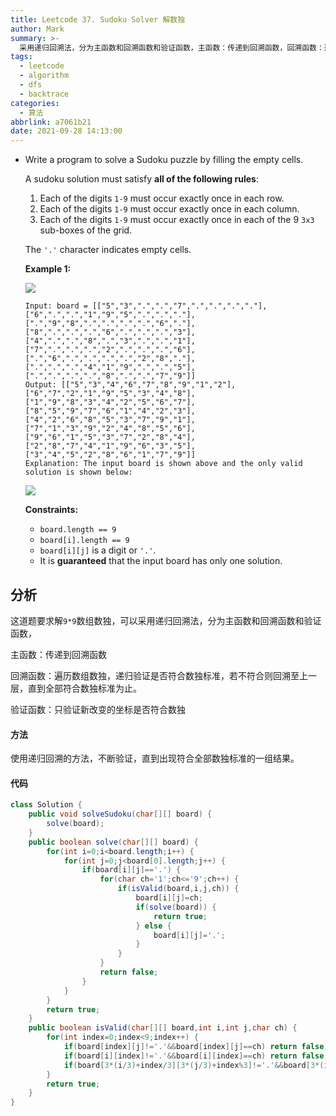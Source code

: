 ```yaml
---
title: Leetcode 37. Sudoku Solver 解数独
author: Mark
summary: >-
  采用递归回溯法，分为主函数和回溯函数和验证函数，主函数：传递到回溯函数，回溯函数：遍历数组数独，递归验证是否符合数独标准，若不符合则回溯至上一层，直到全部符合数独标准为止，验证函数：只验证新改变的坐标是否符合数独
tags:
  - leetcode
  - algorithm
  - dfs
  - backtrace
categories:
  - 算法
abbrlink: a7061b21
date: 2021-09-28 14:13:00
---
```


- Write a program to solve a Sudoku puzzle by filling the empty cells.

  A sudoku solution must satisfy **all of the following rules**:

  1. Each of the digits `1-9` must occur exactly once in each row.
  2. Each of the digits `1-9` must occur exactly once in each column.
  3. Each of the digits `1-9` must occur exactly once in each of the 9 `3x3` sub-boxes of the grid.

  The `'.'` character indicates empty cells.

   

  **Example 1:**

  ![](https://cdn.jsdelivr.net/gh/cumark/picBed/20210928141109.png)

  ```
  Input: board = [["5","3",".",".","7",".",".",".","."],["6",".",".","1","9","5",".",".","."],[".","9","8",".",".",".",".","6","."],["8",".",".",".","6",".",".",".","3"],["4",".",".","8",".","3",".",".","1"],["7",".",".",".","2",".",".",".","6"],[".","6",".",".",".",".","2","8","."],[".",".",".","4","1","9",".",".","5"],[".",".",".",".","8",".",".","7","9"]]
  Output: [["5","3","4","6","7","8","9","1","2"],["6","7","2","1","9","5","3","4","8"],["1","9","8","3","4","2","5","6","7"],["8","5","9","7","6","1","4","2","3"],["4","2","6","8","5","3","7","9","1"],["7","1","3","9","2","4","8","5","6"],["9","6","1","5","3","7","2","8","4"],["2","8","7","4","1","9","6","3","5"],["3","4","5","2","8","6","1","7","9"]]
  Explanation: The input board is shown above and the only valid solution is shown below:
  ```

   ![](https://cdn.jsdelivr.net/gh/cumark/picBed/20210928141144.png)

  **Constraints:**

  - `board.length == 9`
  - `board[i].length == 9`
  - `board[i][j]` is a digit or `'.'`.
  - It is **guaranteed** that the input board has only one solution.





## 分析

这道题要求解`9*9`数组数独，可以采用递归回溯法，分为主函数和回溯函数和验证函数，

主函数：传递到回溯函数

回溯函数：遍历数组数独，递归验证是否符合数独标准，若不符合则回溯至上一层，直到全部符合数独标准为止。

验证函数：只验证新改变的坐标是否符合数独

#### 方法

使用递归回溯的方法，不断验证，直到出现符合全部数独标准的一组结果。

#### 代码

```java
class Solution {
    public void solveSudoku(char[][] board) {
        solve(board);
    }
    public boolean solve(char[][] board) {
        for(int i=0;i<board.length;i++) {
            for(int j=0;j<board[0].length;j++) {
                if(board[i][j]=='.') {
                    for(char ch='1';ch<='9';ch++) {
                        if(isValid(board,i,j,ch)) {
                            board[i][j]=ch;
                            if(solve(board)) {
                                return true;
                            } else {
                                board[i][j]='.';
                            }
                        }
                    }
                    return false;
                }
            }
        }
        return true;
    }
    public boolean isValid(char[][] board,int i,int j,char ch) {
        for(int index=0;index<9;index++) {
            if(board[index][j]!='.'&&board[index][j]==ch) return false;
            if(board[i][index]!='.'&&board[i][index]==ch) return false;
            if(board[3*(i/3)+index/3][3*(j/3)+index%3]!='.'&&board[3*(i/3)+index/3][3*(j/3)+index%3]==ch) return false;
        }
        return true;
    }
}
```

